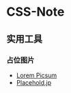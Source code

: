 # CSS-Note

## 实用工具
### 占位图片
* [Lorem Picsum](https://picsum.photos/)
* [Placehold.jp](http://placehold.jp/en.html)
